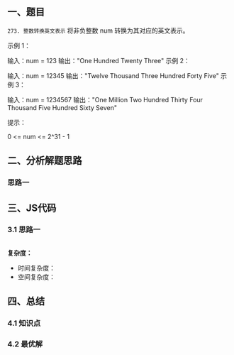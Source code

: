 ## 一、题目
`273. 整数转换英文表示`
将非负整数 num 转换为其对应的英文表示。

 

示例 1：

输入：num = 123
输出："One Hundred Twenty Three"
示例 2：

输入：num = 12345
输出："Twelve Thousand Three Hundred Forty Five"
示例 3：

输入：num = 1234567
输出："One Million Two Hundred Thirty Four Thousand Five Hundred Sixty Seven"
 

提示：

0 <= num <= 2^31 - 1
## 二、分析解题思路

### 思路一




## 三、JS代码

### 3.1 思路一
```
```

**复杂度：**
- 时间复杂度： 
- 空间复杂度：

## 四、总结


### 4.1 知识点

### 4.2 最优解